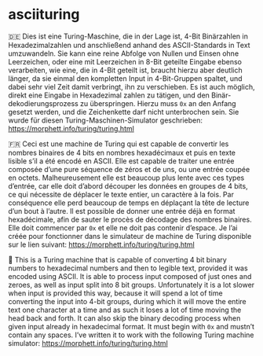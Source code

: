 # asciituring
🇩🇪
Dies ist eine Turing-Maschine, die in der Lage ist, 4-Bit Binärzahlen in Hexadezimalzahlen und anschließend anhand des ASCII-Standards in Text umzuwandeln. 
Sie kann eine reine Abfolge von Nullen und Einsen ohne Leerzeichen, oder eine mit Leerzeichen in 8-Bit geteilte Eingabe ebenso verarbeiten, wie eine, die in 4-Bit geteilt ist, braucht hierzu aber deutlich länger, da sie einmal den kompletten Input in 4-Bit-Gruppen spaltet, und dabei sehr viel Zeit damit verbringt, ihn zu verschieben.
Es ist auch möglich, direkt eine Eingabe in Hexadezimal zahlen zu tätigen, und den Binär-dekodierungsprozess zu überspringen. Hierzu muss `0x` an den Anfang gesetzt werden, und die Zeichenkette darf nicht unterbrochen sein.
Sie wurde für diesen Turing-Maschinen-Simulator geschrieben: https://morphett.info/turing/turing.html

🇫🇷
Ceci est une machine de Turing qui est capable de convertir les nombres binaires de 4 bits en nombres hexadécimaux et puis en texte lisible s’il a été encodé en ASCII.
Elle est capable de traiter une entrée composée d’une pure séquence de zéros et de uns, ou une entrée coupée en octets. Malheureusement elle est beaucoup plus lente avec ces types d’entrée, car elle doit d’abord découper les données en groupes de 4 bits, ce qui nécessite de déplacer le texte entier, un caractère à la fois. Par conséquence elle perd beaucoup de temps en déplaçant la tête de lecture d’un bout à l’autre.
Il est possible de donner une entrée déjà en format hexadécimale, afin de sauter le procès de décodage des nombres binaires. Elle doit commencer par `0x` et elle ne doit pas contenir d’espace.
Je l’ai créée pour fonctionner dans le simulateur de machine de Turing disponible sur le lien suivant: https://morphett.info/turing/turing.html

🏴󠁧󠁢󠁥󠁮󠁧󠁿
This is a Turing machine that is capable of converting 4 bit binary numbers to hexadecimal numbers and then to legible text, provided it was encoded using ASCII.
It is able to process input composed of just ones and zeroes, as well as input split into 8 bit groups. Unfortunately it is a lot slower when input is provided this way, because it will spend a lot of time converting the input into 4-bit groups, during which it will move the entire text one character at a time and as such it loses a lot of time moving the head back and forth.
It can also skip the binary decoding process when given input already in hexadecimal format. It must begin with `0x` and mustn’t contain any spaces.
I’ve written it to work with the following Turing machine simulator: https://morphett.info/turing/turing.html
